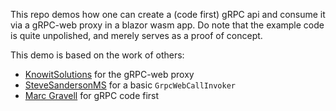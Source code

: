 This repo demos how one can create a (code first) gRPC api and consume it via a gRPC-web proxy in a blazor wasm app. Do note that the example code is quite unpolished, and merely serves as a proof of concept. 

This demo is based on the work of others:
- [KnowitSolutions](https://github.com/KnowitSolutions/Grpc.Helpers) for the gRPC-web proxy
- [SteveSandersonMS](https://github.com/SteveSandersonMS/presentation-2019-10-NDCSydney/tree/master/demo/BlazorMart/BlazorMart.Client) for a basic `GrpcWebCallInvoker`
- [Marc Gravell](https://github.com/protobuf-net) for gRPC code first
